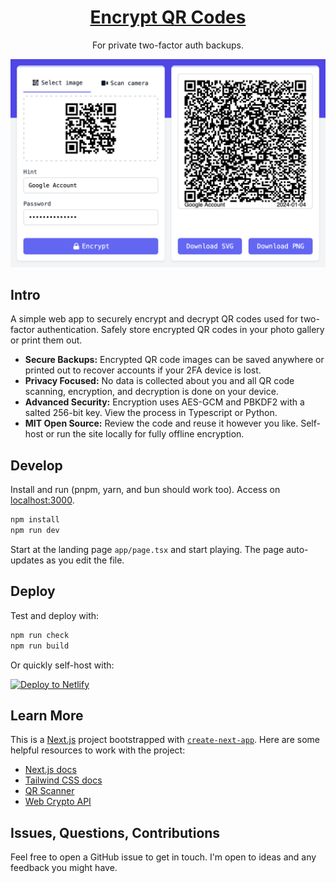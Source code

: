 <div align="center">

# [Encrypt QR Codes](https://encrypt-qr-codes.netlify.app/)

For private two-factor auth backups.

![Encrypt UI](public/images/ui-encrypt.png)
<br/>

</div>

## Intro

A simple web app to securely encrypt and decrypt QR codes used for two-factor authentication. Safely store encrypted QR codes in your photo gallery or print them out.

- **Secure Backups:** Encrypted QR code images can be saved anywhere or printed out to recover accounts if your 2FA device is lost.
- **Privacy Focused:** No data is collected about you and all QR code scanning, encryption, and decryption is done on your device.
- **Advanced Security:** Encryption uses AES-GCM and PBKDF2 with a salted 256-bit key. View the process in Typescript or Python.
- **MIT Open Source:** Review the code and reuse it however you like. Self-host or run the site locally for fully offline encryption.

## Develop

Install and run (pnpm, yarn, and bun should work too). Access on [localhost:3000](http://localhost:3000).

```bash
npm install
npm run dev
```

Start at the landing page `app/page.tsx` and start playing. The page auto-updates as you edit the file.

## Deploy

Test and deploy with:

```bash
npm run check
npm run build
```

Or quickly self-host with:

[![Deploy to Netlify](https://www.netlify.com/img/deploy/button.svg)](https://app.netlify.com/start/deploy?repository=https://github.com/kangabru/encrypt-qr-codes)

## Learn More

This is a [Next.js](https://nextjs.org/) project bootstrapped with [`create-next-app`](https://github.com/vercel/next.js/tree/canary/packages/create-next-app). Here are some helpful resources to work with the project:

- [Next.js docs](https://nextjs.org/docs)
- [Tailwind CSS docs](https://tailwindcss.com/)
- [QR Scanner](https://github.com/nimiq/qr-scanner/)
- [Web Crypto API](https://developer.mozilla.org/en-US/docs/Web/API/SubtleCrypto/encrypt)

## Issues, Questions, Contributions

Feel free to open a GitHub issue to get in touch. I'm open to ideas and any feedback you might have.
